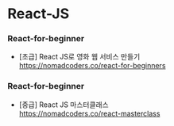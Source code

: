 # React-JS

### React-for-beginner<br>
- [초급] React JS로 영화 웹 서비스 만들기<br>
https://nomadcoders.co/react-for-beginners

### React-for-beginner<br>
- [중급] React JS 마스터클래스<br>
https://nomadcoders.co/react-masterclass

